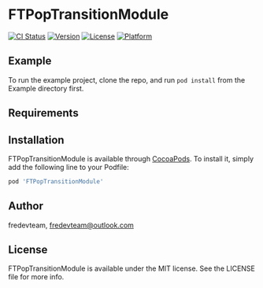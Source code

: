 # FTPopTransitionModule

[![CI Status](https://img.shields.io/travis/fredevteam/FTPopTransitionModule.svg?style=flat)](https://travis-ci.org/fredevteam/FTPopTransitionModule)
[![Version](https://img.shields.io/cocoapods/v/FTPopTransitionModule.svg?style=flat)](https://cocoapods.org/pods/FTPopTransitionModule)
[![License](https://img.shields.io/cocoapods/l/FTPopTransitionModule.svg?style=flat)](https://cocoapods.org/pods/FTPopTransitionModule)
[![Platform](https://img.shields.io/cocoapods/p/FTPopTransitionModule.svg?style=flat)](https://cocoapods.org/pods/FTPopTransitionModule)

## Example

To run the example project, clone the repo, and run `pod install` from the Example directory first.

## Requirements

## Installation

FTPopTransitionModule is available through [CocoaPods](https://cocoapods.org). To install
it, simply add the following line to your Podfile:

```ruby
pod 'FTPopTransitionModule'
```

## Author

fredevteam, fredevteam@outlook.com

## License

FTPopTransitionModule is available under the MIT license. See the LICENSE file for more info.
